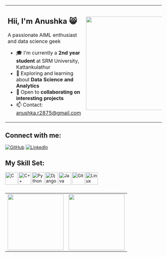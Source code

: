 <table>
  <tr>
    <td>
      <h2>Hii, I'm Anushka 😸</h2>
      <p>A passionate AIML enthusiast and data science geek</p>
      <ul>
        <li>🎓 I'm currently a <b>2nd year student</b> at SRM University, Kattankulathur</li>
        <li>🌱 Exploring and learning about <b>Data Science and Analytics</b></li>
        <li>🤝 Open to <b>collaborating on interesting projects</b></li>
        <li>📫 Contact: <a href="mailto:anushka.r2875@gmail.com">anushka.r2875@gmail.com</a></li>
      </ul>
    </td>
    <td>
      <img src="https://github.com/user-attachments/assets/0a56767c-43e6-44b3-8d2e-40f5a5cafc90" width="300"/>
    </td>
  </tr>
</table>

## Connect with me:
[![GitHub](https://img.shields.io/badge/GitHub-000?style=for-the-badge&logo=github)](https://github.com/anvshka)
[![LinkedIn](https://img.shields.io/badge/LinkedIn-0077B5?style=for-the-badge&logo=linkedin)](https://linkedin.com/in/anvshka)

## My Skill Set:
<img align="left" alt="C" width="40px" src="https://cdn.jsdelivr.net/gh/devicons/devicon/icons/c/c-original.svg" />
<img align="left" alt="C++" width="40px" src="https://cdn.jsdelivr.net/gh/devicons/devicon/icons/cplusplus/cplusplus-original.svg" />
<img align="left" alt="Python" width="40px" src="https://cdn.jsdelivr.net/gh/devicons/devicon/icons/python/python-original.svg" />
<img align="left" alt="Django" width="40px" src="https://cdn.jsdelivr.net/gh/devicons/devicon/icons/django/django-plain.svg" />
<img align="left" alt="Java" width="40px" src="https://cdn.jsdelivr.net/gh/devicons/devicon/icons/java/java-original.svg" />
<img align="left" alt="Git" width="40px" src="https://cdn.jsdelivr.net/gh/devicons/devicon/icons/git/git-original.svg" />
<img align="left" alt="Linux" width="40px" src="https://cdn.jsdelivr.net/gh/devicons/devicon/icons/linux/linux-original.svg" />
<br/>
<br><br>

<table align="center">
  <tr>
    <td>
      <img height="180em" src="https://github-readme-stats.vercel.app/api?username=anvshka&show_icons=true&theme=radical" />
    </td>
    <td>
      <img height="180em" src="https://github-readme-streak-stats.herokuapp.com/?user=anvshka&theme=radical" />
    </td>
  </tr>
</table>
